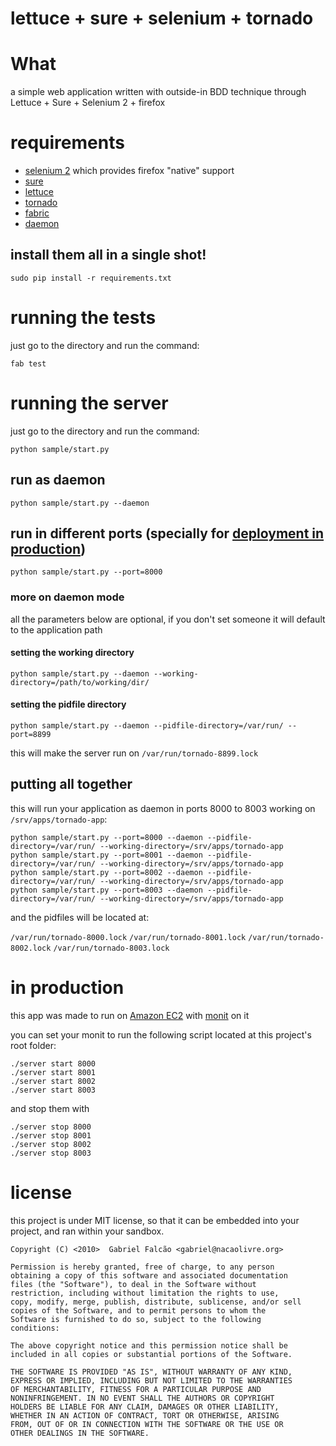 # lettuce + sure + selenium + tornado

# What

a simple web application written with outside-in BDD technique through Lettuce + Sure + Selenium 2 + firefox

# requirements

* [selenium 2](http://pypi.python.org/pypi/selenium/) which provides firefox "native" support
* [sure](http://github.com/gabrielfalcao/sure)
* [lettuce](http://github.com/gabrielfalcao/lettuce)
* [tornado](http://tornadoweb.org/)
* [fabric](http://fabfile.org/)
* [daemon](http://pypi.python.org/pypi/python-daemon/)

## install them all in a single shot!

    sudo pip install -r requirements.txt

# running the tests

just go to the directory and run the command:

    fab test

# running the server

just go to the directory and run the command:

    python sample/start.py

## run as daemon

    python sample/start.py --daemon

## run in different ports (specially for [deployment in production](http://www.tornadoweb.org/documentation#running-tornado-in-production))

    python sample/start.py --port=8000

### more on daemon mode

all the parameters below are optional, if you don't set someone it
will default to the application path

#### setting the working directory

    python sample/start.py --daemon --working-directory=/path/to/working/dir/



#### setting the pidfile directory

    python sample/start.py --daemon --pidfile-directory=/var/run/ --port=8899

this will make the server run on `/var/run/tornado-8899.lock`

## putting all together

this will run your application as daemon in ports 8000 to 8003 working on `/srv/apps/tornado-app`:

    python sample/start.py --port=8000 --daemon --pidfile-directory=/var/run/ --working-directory=/srv/apps/tornado-app
    python sample/start.py --port=8001 --daemon --pidfile-directory=/var/run/ --working-directory=/srv/apps/tornado-app
    python sample/start.py --port=8002 --daemon --pidfile-directory=/var/run/ --working-directory=/srv/apps/tornado-app
    python sample/start.py --port=8003 --daemon --pidfile-directory=/var/run/ --working-directory=/srv/apps/tornado-app

and the pidfiles will be located at:

`/var/run/tornado-8000.lock`
`/var/run/tornado-8001.lock`
`/var/run/tornado-8002.lock`
`/var/run/tornado-8003.lock`

# in production

this app was made to run on [Amazon EC2](http://aws.amazon.com/ec2/) with [monit](http://mmonit.com/monit/) on it

you can set your monit to run the following script located at this project's root folder:

    ./server start 8000
    ./server start 8001
    ./server start 8002
    ./server start 8003

and stop them with

    ./server stop 8000
    ./server stop 8001
    ./server stop 8002
    ./server stop 8003

# license

this project is under MIT license, so that it can be embedded into
your project, and ran within your sandbox.

    Copyright (C) <2010>  Gabriel Falcão <gabriel@nacaolivre.org>

    Permission is hereby granted, free of charge, to any person
    obtaining a copy of this software and associated documentation
    files (the "Software"), to deal in the Software without
    restriction, including without limitation the rights to use,
    copy, modify, merge, publish, distribute, sublicense, and/or sell
    copies of the Software, and to permit persons to whom the
    Software is furnished to do so, subject to the following
    conditions:

    The above copyright notice and this permission notice shall be
    included in all copies or substantial portions of the Software.

    THE SOFTWARE IS PROVIDED "AS IS", WITHOUT WARRANTY OF ANY KIND,
    EXPRESS OR IMPLIED, INCLUDING BUT NOT LIMITED TO THE WARRANTIES
    OF MERCHANTABILITY, FITNESS FOR A PARTICULAR PURPOSE AND
    NONINFRINGEMENT. IN NO EVENT SHALL THE AUTHORS OR COPYRIGHT
    HOLDERS BE LIABLE FOR ANY CLAIM, DAMAGES OR OTHER LIABILITY,
    WHETHER IN AN ACTION OF CONTRACT, TORT OR OTHERWISE, ARISING
    FROM, OUT OF OR IN CONNECTION WITH THE SOFTWARE OR THE USE OR
    OTHER DEALINGS IN THE SOFTWARE.
